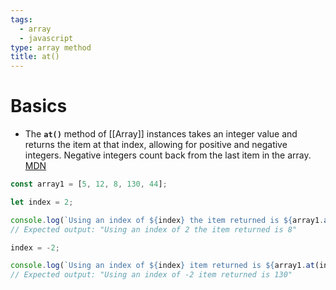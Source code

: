```yaml
---
tags:
  - array
  - javascript
type: array method
title: at()
---
```

# Basics
- The **`at()`** method of [[Array]] instances takes an integer value and returns the item at that index, allowing for positive and negative integers. Negative integers count back from the last item in the array. [MDN](https://developer.mozilla.org/en-US/docs/Web/JavaScript/Reference/Global_Objects/Array/at)
```javascript
const array1 = [5, 12, 8, 130, 44];

let index = 2;

console.log(`Using an index of ${index} the item returned is ${array1.at(index)}`);
// Expected output: "Using an index of 2 the item returned is 8"

index = -2;

console.log(`Using an index of ${index} item returned is ${array1.at(index)}`);
// Expected output: "Using an index of -2 item returned is 130"

```

